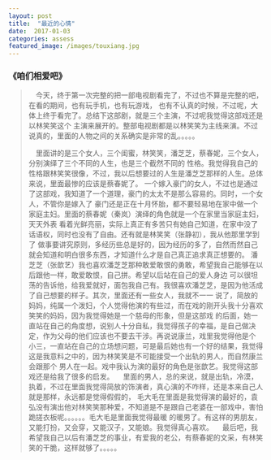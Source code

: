 ```yaml
---
layout: post
title:  "最近的心情"
date:  2017-01-03
categories: assess
featured_image: /images/touxiang.jpg
---
```


### 《咱们相爱吧》

>&emsp;今天，终于第一次完整的把一部电视剧看完了，不过也不算是完整的吧，在看的期间，也有玩手机，也有玩游戏，
>也有不认真的时候，不过呢，大体上终于看完了。总结下这部剧，就是三个主演，不过呢我觉得这部戏还是以林笑笑这个
>主演来展开的。整部电视剧都是以林笑笑为主线来演。不过说真的，里面的人物之间的关系确实是非常的乱。。。。。
>
>&emsp;里面讲的是三个女人，三个闺蜜，林笑笑，潘芝芝，蔡春妮，三个女人，分别演绎了三个不同的人生，也是三个截然不同的
>性格。我觉得我自己的性格跟林笑笑很像，不过，我以后想要过的人生是潘芝芝那样的人生。总体来说，里面最惨的应该是蔡春妮了。
>一个嫁入豪门的女人，不过也是通过了这部戏，我知道了一个道理，豪门的太太不是那么容易的。同时，一个女人，不管你是嫁入了
>豪门还是正在十月怀胎，都不要轻易地在家中做一个家庭主妇。里面的蔡春妮（秦岚）演绎的角色就是一个在家里当家庭主妇，天天外表
>看着光鲜亮丽，实际上真正有多苦只有她自己知道，在家中没了话语权，同时也没有了自由。还有就是林笑笑（张静初），我从他那里学到了
>做事要讲究原则，多经历些总是好的，因为经历的多了，自然而然自己就会知道和明白很多东西，才知道什么才是自己真正追求真正想要的。
>潘芝芝（张歆艺）我也喜欢潘芝芝那种敢爱敢恨的勇敢，希望我自己能够在以后跟他一样，敢爱敢恨，自己拼。希望以后站在自己的爱人身边
>可以很坦荡的告诉他，给我爱就好，面包我自己有。我很喜欢潘芝芝，是因为他活成了自己想要的样子。其次，里面还有一些女人，我就不一一
>说了，简放的妈妈，纯属一个泼妇，个人觉得他演的有些过，而在戏的刚开头我十分喜欢笑笑的妈妈，因为我觉得她是一个慈母的形象，但是这部戏
>的后面，她一直站在自己的角度想，说别人十分自私，我觉得孩子的幸福，是自己做决定，作为父母的他们应该也不要去干涉。再说说康兰，戏里我觉得他是个
>小三，一直站在自己的立场想问题，可是最后她也有一个好的结果，我觉得这是我意料之中的，因为林笑笑是不可能接受一个出轨的男人，而自然康兰会跟那个
>男人在一起。戏中我认为演的最好的角色是张歆艺。我觉得这部戏还是给我了很多的启发。
>&emsp;里面的男人，总的来说，就是出轨，冷漠，执着，不过在里面我觉得简放的饰演者，真心演的不咋样，还是本来自己人就是那样，永远都是觉得假假的，
>毛大毛在里面是我觉得演的最好的，袁弘没有演出他对林笑笑那种爱，不知道是不是跟自己老婆在一部戏中，害怕跪搓衣板呢。。。。。。毛大毛是里面我觉得最暖
>的暖男了。有这样的男朋友，又能打扮，又会穿，又能汉子，又能娘。我觉得真心喜欢。
>&emsp;最后吧，我希望我自己以后有潘芝芝的事业，有爱我的老公，有蔡春妮的文采，有林笑笑的干脆，这样就够了。。。。。
>